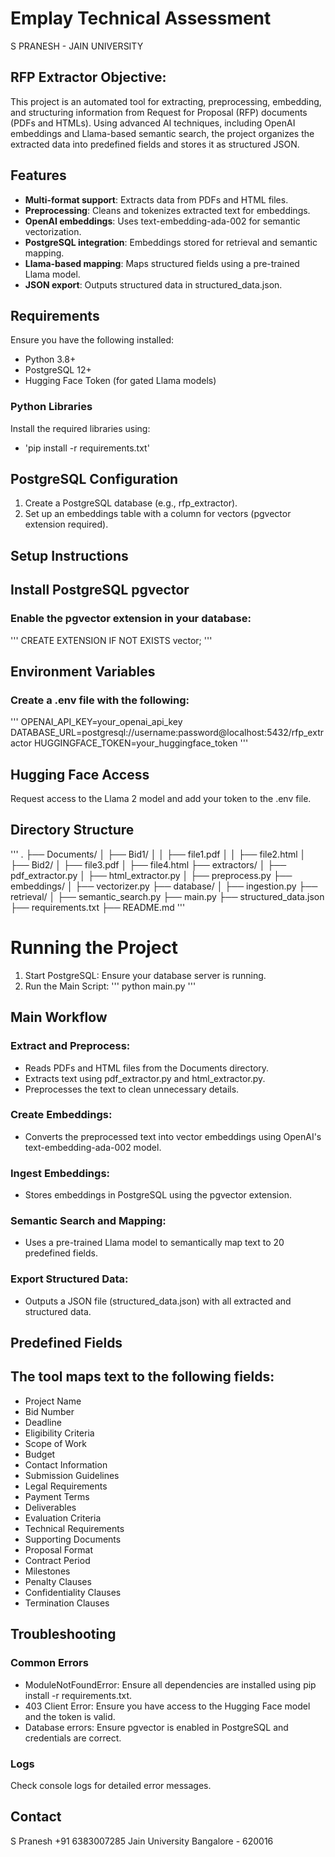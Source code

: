 # Emplay Technical Assessment
S PRANESH  - JAIN UNIVERSITY

## RFP Extractor Objective: 

This project is an automated tool for extracting, preprocessing, embedding, and structuring information from Request for Proposal (RFP) documents (PDFs and HTMLs). Using advanced AI techniques, including OpenAI embeddings and Llama-based semantic search, the project organizes the extracted data into predefined fields and stores it as structured JSON.

## Features

- **Multi-format support**: Extracts data from PDFs and HTML files.
- **Preprocessing**: Cleans and tokenizes extracted text for embeddings.
- **OpenAI embeddings**: Uses text-embedding-ada-002 for semantic vectorization.
- **PostgreSQL integration**: Embeddings stored for retrieval and semantic mapping.
- **Llama-based mapping**: Maps structured fields using a pre-trained Llama model.
- **JSON export**: Outputs structured data in structured_data.json.

## Requirements
Ensure you have the following installed:
- Python 3.8+
- PostgreSQL 12+
- Hugging Face Token (for gated Llama models)

### Python Libraries
Install the required libraries using:
* 'pip install -r requirements.txt'


## PostgreSQL Configuration
1. Create a PostgreSQL database (e.g., rfp_extractor).
2. Set up an embeddings table with a column for vectors (pgvector extension required).

## Setup Instructions

## Install PostgreSQL pgvector
### Enable the pgvector extension in your database:
'''
CREATE EXTENSION IF NOT EXISTS vector;
'''

## Environment Variables

### Create a .env file with the following:
'''
OPENAI_API_KEY=your_openai_api_key
DATABASE_URL=postgresql://username:password@localhost:5432/rfp_extractor
HUGGINGFACE_TOKEN=your_huggingface_token
'''

## Hugging Face Access
Request access to the Llama 2 model and add your token to the .env file.

## Directory Structure
'''
.
├── Documents/
│   ├── Bid1/
│   │   ├── file1.pdf
│   │   ├── file2.html
│   ├── Bid2/
│       ├── file3.pdf
│       ├── file4.html
├── extractors/
│   ├── pdf_extractor.py
│   ├── html_extractor.py
│   ├── preprocess.py
├── embeddings/
│   ├── vectorizer.py
├── database/
│   ├── ingestion.py
├── retrieval/
│   ├── semantic_search.py
├── main.py
├── structured_data.json
├── requirements.txt
├── README.md
'''

# Running the Project

1. Start PostgreSQL: Ensure your database server is running.
2. Run the Main Script:
'''
python main.py
'''

## Main Workflow

### Extract and Preprocess:
* Reads PDFs and HTML files from the Documents directory.
* Extracts text using pdf_extractor.py and html_extractor.py.
* Preprocesses the text to clean unnecessary details.

### Create Embeddings:
* Converts the preprocessed text into vector embeddings using OpenAI's text-embedding-ada-002 model.

### Ingest Embeddings:
* Stores embeddings in PostgreSQL using the pgvector extension.

### Semantic Search and Mapping:
* Uses a pre-trained Llama model to semantically map text to 20 predefined fields.

### Export Structured Data:
* Outputs a JSON file (structured_data.json) with all extracted and structured data.

## Predefined Fields

## The tool maps text to the following fields:

* Project Name
* Bid Number
* Deadline
* Eligibility Criteria
* Scope of Work
* Budget
* Contact Information
* Submission Guidelines
* Legal Requirements
* Payment Terms
* Deliverables
* Evaluation Criteria
* Technical Requirements
* Supporting Documents
* Proposal Format
* Contract Period
* Milestones
* Penalty Clauses
* Confidentiality Clauses
* Termination Clauses

## Troubleshooting

### Common Errors
* ModuleNotFoundError: Ensure all dependencies are installed using pip install -r requirements.txt.
* 403 Client Error: Ensure you have access to the Hugging Face model and the token is valid.
* Database errors: Ensure pgvector is enabled in PostgreSQL and credentials are correct.

### Logs
Check console logs for detailed error messages.

## Contact
S Pranesh
+91 6383007285
Jain University
Bangalore - 620016
